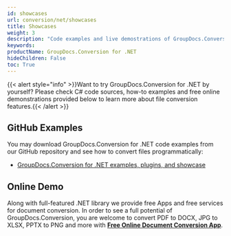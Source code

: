 ```yaml
---
id: showcases
url: conversion/net/showcases
title: Showcases
weight: 3
description: "Code examples and live demostrations of GroupDocs.Conversion for .NET"
keywords: 
productName: GroupDocs.Conversion for .NET
hideChildren: False
toc: True
---
```

{{< alert style="info" >}}Want to try GroupDocs.Conversion for .NET by yourself? Please check C# code sources, how-to examples and free online demonstrations provided below to learn more about file conversion features.{{< /alert >}}

## GitHub Examples

You may download GroupDocs.Conversion for .NET code examples from our GitHub repository and see how to convert files programmatically:

* [GroupDocs.Conversion for .NET examples, plugins, and showcase](https://github.com/groupdocs-conversion/GroupDocs.Conversion-for-.NET)

## Online Demo

Along with full-featured .NET library we provide free Apps and free services for document conversion.
In order to see a full potential of GroupDocs.Conversion, you are welcome to convert PDF to DOCX, JPG to XLSX, PPTX to PNG and more with **[Free Online Document Conversion App](https://products.groupdocs.app/conversion)**.
